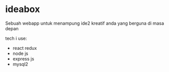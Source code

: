# ideabox
Sebuah webapp untuk menampung ide2 kreatif anda yang berguna di masa depan

tech i use:
- react redux
- node js
- express js
- mysql2
